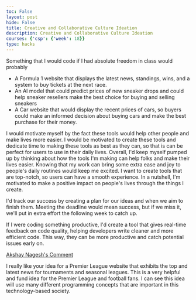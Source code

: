 ```yaml
---
toc: False
layout: post
hide: False
title: Creative and Collaborative Culture Ideation
description: Creative and Collaborative Culture Ideation
courses: {'csp': {'week': 18}}
type: hacks
---
```


Something that I would code if I had absolute freedom in class would probably 

- A Formula 1 website that displays the latest news, standings, wins, and a system to buy tickets at the next race.
- An AI model that could predict prices of new sneaker drops and could help sneaker resellers make the best choice for buying and selling sneakers
- A Car website that would display the recent prices of cars, so buyers could make an informed decision about buying cars and make the best purchase for their money. 

I would motivate myself by the fact these tools would help other people and make lives more easier. I would be motivated to create these tools and dedicate time to making these tools as best as they can, so that is can be perfect for users to use in their daily lives. Overall, I'd keep myself pumped up by thinking about how the tools I'm making can help folks and make their lives easier. Knowing that my work can bring some extra ease and joy to people's daily routines would keep me excited. I want to create tools that are top-notch, so users can have a smooth experience. In a nutshell, I'm motivated to make a positive impact on people's lives through the things I create.

I'd track our success by creating a plan for our ideas and when we aim to finish them. Meeting the deadline would mean success, but if we miss it, we'll put in extra effort the following week to catch up.

 If I were coding something productive, I'd create a tool that gives real-time feedback on code quality, helping developers write cleaner and more efficient code. This way, they can be more productive and catch potential issues early on.

[Akshay Nagesh's Comment](https://github.com/nighthawkcoders/teacher_portfolio/issues/78#issuecomment-1881607641)

I really like your idea for a Premier League website that exhibits the top and latest news for tournaments and seasonal leagues. This is a very helpful and fund idea for the Premier League and football fans. I can see this idea will use many different programming concepts that are important in this technology-based society.

